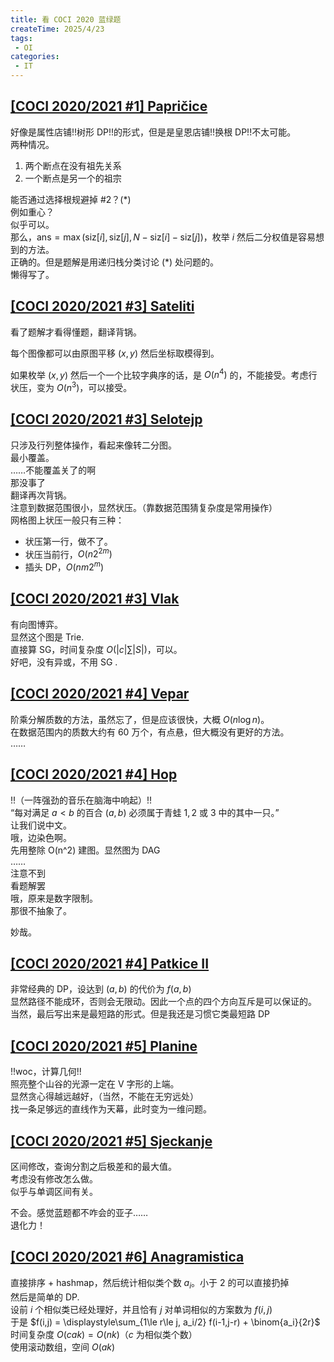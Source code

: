 ```yaml
---
title: 看 COCI 2020 蓝绿题
createTime: 2025/4/23
tags:
 - OI
categories:
 - IT
---
```


## [[COCI 2020/2021 #1] Papričice](https://www.luogu.com.cn/problem/P7165)  
  
好像是属性店铺!!树形 DP!!的形式，但是是皇恩店铺!!换根 DP!!不太可能。  
两种情况。  
  
1. 两个断点在没有祖先关系  
2. 一个断点是另一个的祖宗  

能否通过选择根规避掉 #2？(\*)  
例如重心？  
似乎可以。  
那么，$\mathrm{ans} = \max(\mathrm{siz}[i], \mathrm{siz}[j], N-\mathrm{siz}[i]-\mathrm{siz}[j])$，枚举 $i$ 然后二分权值是容易想到的方法。  
正确的。但是题解是用递归栈分类讨论 (\*) 处问题的。  
懒得写了。  
  
## [[COCI 2020/2021 #3] Sateliti](https://www.luogu.com.cn/problem/P7170)  
  
看了题解才看得懂题，翻译背锅。  
  
每个图像都可以由原图平移 $(x,y)$ 然后坐标取模得到。  
  
如果枚举 $(x,y)$ 然后一个一个比较字典序的话，是 $O(n^4)$ 的，不能接受。考虑行状压，变为 $O(n^3)$，可以接受。  
  
## [[COCI 2020/2021 #3] Selotejp](https://www.luogu.com.cn/problem/P7171)  
  
只涉及行列整体操作，看起来像转二分图。  
最小覆盖。  
……不能覆盖关了的啊  
那没事了  
翻译再次背锅。  
注意到数据范围很小，显然状压。（靠数据范围猜复杂度是常用操作）  
网格图上状压一般只有三种：  
  
- 状压第一行，做不了。  
- 状压当前行，$O(n 2^{2m})$  
- 插头 DP，$O(nm 2^m)$  
  
## [[COCI 2020/2021 #3] Vlak](https://www.luogu.com.cn/problem/P7210)  
  
有向图博弈。  
显然这个图是 Trie.  
直接算 SG，时间复杂度 $O(|c|\sum|S|)$，可以。  
好吧，没有异或，不用 SG .  
  
## [[COCI 2020/2021 #4] Vepar](https://www.luogu.com.cn/problem/P7281)  
  
阶乘分解质数的方法，虽然忘了，但是应该很快，大概 $O(n\log n)$。  
在数据范围内的质数大约有 60 万个，有点悬，但大概没有更好的方法。  
……  
  
## [[COCI 2020/2021 #4] Hop](https://www.luogu.com.cn/problem/P7282)  
  
!!（一阵强劲的音乐在脑海中响起）!!  
“每对满足 $a<b$ 的百合 $(a,b)$ 必须属于青蛙 $1,2$ 或 $3$ 中的其中一只。”  
让我们说中文。  
哦，边染色啊。  
先用整除 O(n^2) 建图。显然图为 DAG  
……  
注意不到  
看题解罢  
哦，原来是数字限制。  
那很不抽象了。  
  
妙哉。  
  
## [[COCI 2020/2021 #4] Patkice II](https://www.luogu.com.cn/problem/P7284)  
  
非常经典的 DP，设达到 $(a,b)$ 的代价为 $f(a,b)$  
显然路径不能成环，否则会无限动。因此一个点的四个方向互斥是可以保证的。  
当然，最后写出来是最短路的形式。但是我还是习惯它类最短路 DP  
  
## [[COCI 2020/2021 #5] Planine](https://www.luogu.com.cn/problem/P7401)  
  
!!woc，计算几何!!  
照亮整个山谷的光源一定在 V 字形的上端。  
显然贪心得越远越好，（当然，不能在无穷远处）  
找一条足够远的直线作为天幕，此时变为一维问题。  
  
## [[COCI 2020/2021 #5] Sjeckanje](https://www.luogu.com.cn/problem/P7402)  
  
区间修改，查询分割之后极差和的最大值。  
考虑没有修改怎么做。  
似乎与单调区间有关。  
  
不会。感觉蓝题都不咋会的亚子……  
退化力！  
  
## [[COCI 2020/2021 #6] Anagramistica](https://www.luogu.com.cn/problem/P7552)  
  
直接排序 + hashmap，然后统计相似类个数 $a_i$。小于 $2$ 的可以直接扔掉  
然后是简单的 DP.  
设前 $i$ 个相似类已经处理好，并且恰有 $j$ 对单词相似的方案数为 $f(i,j)$  
于是 $f(i,j) = \displaystyle\sum_{1\le r\le j, a_i/2} f(i-1,j-r) + \binom{a_i}{2r}$  
时间复杂度 $O(cak)=O(nk)$（$c$ 为相似类个数）  
使用滚动数组，空间 $O(ak)$

